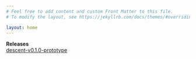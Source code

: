 ```yaml
---
# Feel free to add content and custom Front Matter to this file.
# To modify the layout, see https://jekyllrb.com/docs/themes/#overriding-theme-defaults

layout: home
---
```


**Releases**  
<a href="https://github.com/christian-westbrook/descent-releases/releases/download/v0.1.0-prototype/descent-v0.1.0-prototype.zip">descent-v0.1.0-prototype</a>
